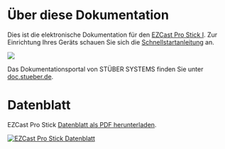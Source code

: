 # Über diese Dokumentation

Dies ist die elektronische Dokumentation für den [EZCast Pro Stick I](https://www.ezcastpro.de). Zur Einrichtung Ihres Geräts schauen Sie sich die [Schnellstartanleitung](quickstart.md) an.

![](/images/ezcastpro_stick_small.png)

Das Dokumentationsportal von STÜBER SYSTEMS finden Sie unter [doc.stueber.de](https://doc.stueber.de).

# Datenblatt

EZCast Pro Stick [Datenblatt als PDF herunterladen](https://download.stueber.de/doc/de/ezcastpro/ezcastpro-stick.brochure.de.pdf).

<a href="https://download.stueber.de/doc/de/ezcastpro/ezcastpro-stick.brochure.de.pdf" align="left" target="_blank"><img src="/images/EZCastProStick.Datenblatt.de_Page1.jpg" alt="EZCast Pro Stick Datenblatt"></a>



